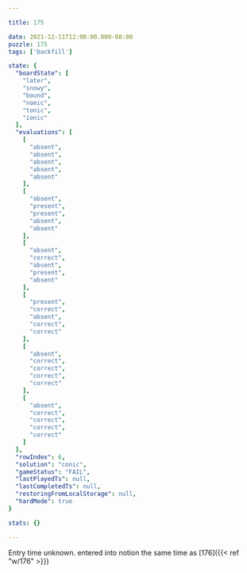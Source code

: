 ```yaml
---

title: 175

date: 2021-12-11T12:00:00.000-08:00
puzzle: 175
tags: ['backfill']

state: {
  "boardState": [
    "later",
    "snowy",
    "bound",
    "nomic",
    "tonic",
    "ionic"
  ],
  "evaluations": [
    [
      "absent",
      "absent",
      "absent",
      "absent",
      "absent"
    ],
    [
      "absent",
      "present",
      "present",
      "absent",
      "absent"
    ],
    [
      "absent",
      "correct",
      "absent",
      "present",
      "absent"
    ],
    [
      "present",
      "correct",
      "absent",
      "correct",
      "correct"
    ],
    [
      "absent",
      "correct",
      "correct",
      "correct",
      "correct"
    ],
    [
      "absent",
      "correct",
      "correct",
      "correct",
      "correct"
    ]
  ],
  "rowIndex": 6,
  "solution": "conic",
  "gameStatus": "FAIL",
  "lastPlayedTs": null,
  "lastCompletedTs": null,
  "restoringFromLocalStorage": null,
  "hardMode": true
}

stats: {}

---
```


<!-- more -->

Entry time unknown. entered into notion the same time as [176]({{< ref "w/176" >}})
